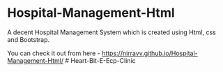# Hospital-Management-Html
A decent Hospital Management System which is created using Html, css and Bootstrap.

You can check it out from here - https://nirravv.github.io/Hospital-Management-Html/
#   H e a r t - B i t - E - E c p - C l i n i c  
 